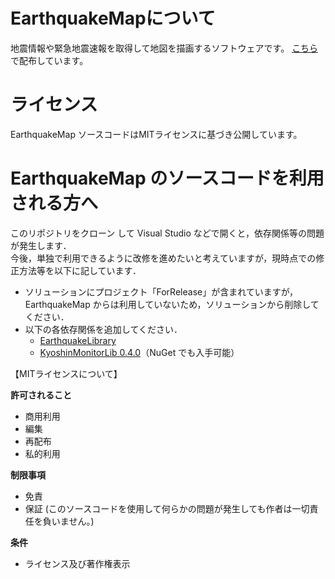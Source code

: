 # EarthquakeMapについて
地震情報や緊急地震速報を取得して地図を描画するソフトウェアです。
[こちら](https://software.kichi2004.jp/2018/05/21/eqmap/)で配布しています。


# ライセンス
EarthquakeMap ソースコードはMITライセンスに基づき公開しています。


# EarthquakeMap のソースコードを利用される方へ
このリポジトリをクローン して Visual Studio などで開くと，依存関係等の問題が発生します．  
今後，単独で利用できるように改修を進めたいと考えていますが，現時点での修正方法等を以下に記しています．
- ソリューションにプロジェクト「ForRelease」が含まれていますが，EarthquakeMap からは利用していないため，ソリューションから削除してください．
- 以下の各依存関係を追加してください．
  - [EarthquakeLibrary](https://github.com/kichi2004/EarthuquakeLibrary)
  - [KyoshinMonitorLib 0.4.0](https://github.com/ingen084/KyoshinMonitorLib/releases/tag/v0.4.0.0)（NuGet でも入手可能）

【MITライセンスについて】

**許可されること**
- 商用利用
- 編集
- 再配布
- 私的利用

**制限事項**
- 免責
- 保証
(このソースコードを使用して何らかの問題が発生しても作者は一切責任を負いません。) 

**条件**
- ライセンス及び著作権表示

